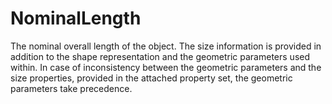 NominalLength
=============

The nominal overall length of the object. The size information is provided in addition to the shape representation and the geometric parameters used within. In case of inconsistency between the geometric parameters and the size properties, provided in the attached property set, the geometric parameters take precedence.
